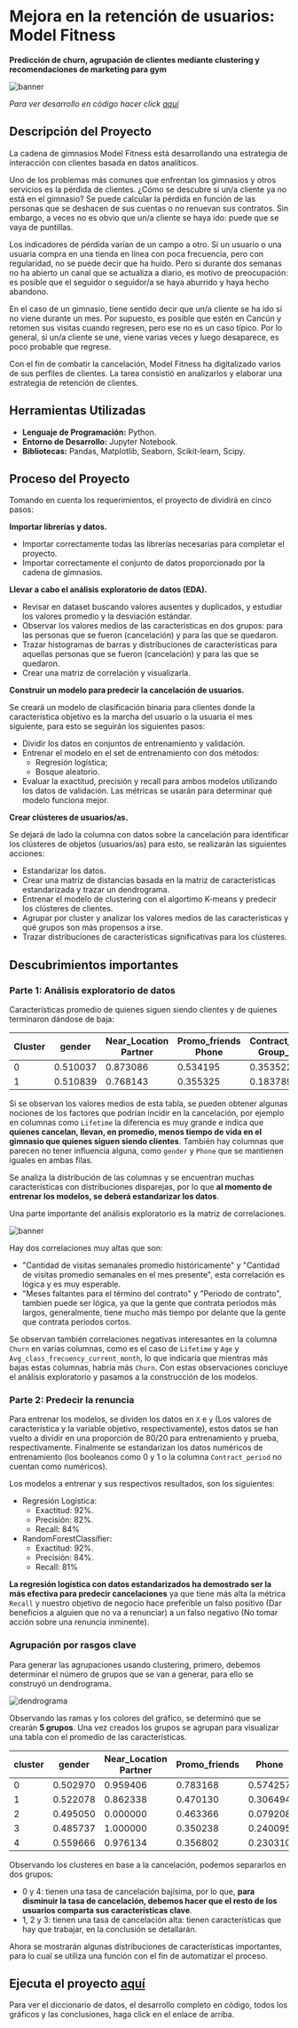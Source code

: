# Mejora en la retención de usuarios: Model Fitness
__Predicción de churn, agrupación de clientes mediante clustering y recomendaciones de marketing para gym__

<image src="https://github.com/BastianLQ/Gym-prediccion-churn-y-agrupacion-clustering/blob/main/Images/banner.png" alt="banner">

_Para ver desarrollo en código hacer click [aquí](https://portfoliodabastianlopez.on.drv.tw/Portafolio/P13.html)_

## Descripción del Proyecto
La cadena de gimnasios Model Fitness está desarrollando una estrategia de interacción con clientes basada en datos analíticos.

Uno de los problemas más comunes que enfrentan los gimnasios y otros servicios es la pérdida de clientes. ¿Cómo se descubre si un/a cliente ya no está en el gimnasio? Se puede calcular la pérdida en función de las personas que se deshacen de sus cuentas o no renuevan sus contratos. Sin embargo, a veces no es obvio que un/a cliente se haya ido: puede que se vaya de puntillas.

Los indicadores de pérdida varían de un campo a otro. Si un usuario o una usuaria compra en una tienda en línea con poca frecuencia, pero con regularidad, no se puede decir que ha huido. Pero si durante dos semanas no ha abierto un canal que se actualiza a diario, es motivo de preocupación: es posible que el seguidor o seguidor/a se haya aburrido y haya hecho abandono.

En el caso de un gimnasio, tiene sentido decir que un/a cliente se ha ido si no viene durante un mes. Por supuesto, es posible que estén en Cancún y retomen sus visitas cuando regresen, pero ese no es un caso típico. Por lo general, si un/a cliente se une, viene varias veces y luego desaparece, es poco probable que regrese.

Con el fin de combatir la cancelación, Model Fitness ha digitalizado varios de sus perfiles de clientes. La tarea consistió en analizarlos y elaborar una estrategia de retención de clientes.
  
## Herramientas Utilizadas
- __Lenguaje de Programación:__ Python.
- __Entorno de Desarrollo:__ Jupyter Notebook.
- __Bibliotecas:__ Pandas, Matplotlib, Seaborn, Scikit-learn, Scipy.

## Proceso del Proyecto
Tomando en cuenta los requerimientos, el proyecto de dividirá en cinco pasos:

__Importar librerías y datos.__

- Importar correctamente todas las librerías necesarias para completar el proyecto.
- Importar correctamente el conjunto de datos proporcionado por la cadena de gimnasios.

__Llevar a cabo el análisis exploratorio de datos (EDA).__

- Revisar en dataset buscando valores ausentes y duplicados, y estudiar los valores promedio y la desviación estándar.
- Observar los valores medios de las características en dos grupos: para las personas que se fueron (cancelación) y para las que se quedaron.
- Trazar histogramas de barras y distribuciones de características para aquellas personas que se fueron (cancelación) y para las que se quedaron.
- Crear una matriz de correlación y visualizarla.

__Construir un modelo para predecir la cancelación de usuarios.__

Se creará un modelo de clasificación binaria para clientes donde la característica objetivo es la marcha del usuario o la usuaria el mes siguiente, para esto se seguirán los siguientes pasos:

- Dividir los datos en conjuntos de entrenamiento y validación.
- Entrenar el modelo en el set de entrenamiento con dos métodos:
    - Regresión logística;
    - Bosque aleatorio.
- Evaluar la exactitud, precisión y recall para ambos modelos utilizando los datos de validación. Las métricas se usarán para determinar qué modelo funciona mejor.


__Crear clústeres de usuarios/as.__

Se dejará de lado la columna con datos sobre la cancelación para identificar los clústeres de objetos (usuarios/as) para esto, se realizarán las siguientes acciones:

- Estandarizar los datos.
- Crear una matriz de distancias basada en la matriz de características estandarizada y trazar un dendrograma.
- Entrenar el modelo de clustering con el algortimo K-means y predecir los clústeres de clientes. 
- Agrupar por cluster y analizar los valores medios de las características y qué grupos son más propensos a irse.
- Trazar distribuciones de características significativas para los clústeres. 

## Descubrimientos importantes
### Parte 1: Análisis exploratorio de datos

Características promedio de quienes siguen siendo clientes y de quienes terminaron dándose de baja:

| Cluster | gender |	Near_Location	Partner |	Promo_friends	Phone |	Contract_period	Group_visits |	Age |	Avg_additional_charges_total |	Month_to_end_contract	| Lifetime	| Avg_class_frequency_total |	Avg_class_frequency_current_month |
|---------|--------|------------------------|---------------------|------------------------------|------|------------------------------|------------------------|-----------|---------------------------|------------------------------------------|
| 0 |	0.510037 |	0.873086 |	0.534195 |	0.353522 |	0.903709 |	5.747193 |	0.464103 |	29.976523 |	158.445715 |	5.283089 |	4.711807 |	2.024876 |	2.027882 |
| 1 |	0.510839 |	0.768143 |	0.355325 |	0.183789 |	0.902922 |	1.728558 |	0.268615 |	26.989632 |	115.082899 |	1.662582 |	0.990575 |	1.474995 |	1.044546 |

Si se observan los valores medios de esta tabla, se pueden obtener algunas nociones de los factores que podrían incidir en la cancelación, por ejemplo en columnas como `Lifetime` la diferencia es muy grande e indica que __quienes cancelan, llevan, en promedio, menos tiempo de vida en el gimnasio que quienes siguen siendo clientes__. También hay columnas que parecen no tener influencia alguna, como `gender` y `Phone` que se mantienen iguales en ambas filas.

Se analiza la distribución de las columnas y se encuentran muchas características con distribuciones disparejas, por lo que __al momento de entrenar los modelos, se deberá estandarizar los datos__.

Una parte importante del análisis exploratorio es la matriz de correlaciones.
  
<image src="https://github.com/BastianLQ/Gym-prediccion-churn-y-agrupacion-clustering/blob/main/Images/output_25_0.png" alt="banner">

Hay dos correlaciones muy altas que son: 
- "Cantidad de visitas semanales promedio históricamente" y "Cantidad de visitas promedio semanales en el mes presente", esta correlación es lógica y es muy esperable.
- "Meses faltantes para el término del contrato" y "Periodo de contrato", tambien puede ser lógica, ya que la gente que contrata periodos más largos, generalmente, tiene mucho más tiempo por delante que la gente que contrata periodos cortos.

Se observan también correlaciones negativas interesantes en la columna `Churn` en varias columnas, como es el caso de `Lifetime` y `Age` y `Avg_class_frecuency_current_month`, lo que indicaría que mientras más bajas estas columnas, habría más `Churn`. Con estas observaciones concluye el análisis exploratorio y pasamos a la construcción de los modelos.

### Parte 2: Predecir la renuncia

Para entrenar los modelos, se dividen los datos en `X` e `y` (Los valores de característica y la variable objetivo, respectivamente), estos datos se han vuelto a dividir en una proporción de 80/20 para entrenamiento y prueba, respectivamente. Finalmente se estandarizan los datos numéricos de entrenamiento (los booleanos como 0 y 1 o la columna `Contract_period` no cuentan como numéricos).

Los modelos a entrenar y sus respectivos resultados, son los siguientes:
- Regresión Logística:
  - Exactitud: 92%.
  - Precisión: 82%.
  - Recall: 84% 
- RandomForestClassifier:
  - Exactitud: 92%.
  - Precisión: 84%.
  - Recall: 81%
 
__La regresión logística con datos estandarizados ha demostrado ser la más efectiva para predecir cancelaciones__ ya que tiene más alta la métrica `Recall` y nuestro objetivo de negocio hace preferible un falso positivo (Dar beneficios a alguien que no va a renunciar) a un falso negativo (No tomar acción sobre una renuncia inminente).

### Agrupación por rasgos clave

Para generar las agrupaciones usando clustering, primero, debemos determinar el número de grupos que se van a generar, para ello se construyó un dendrograma.

<image src="https://github.com/BastianLQ/Gym-prediccion-churn-y-agrupacion-clustering/blob/main/Images/output_39_0.png" alt="dendrograma">

Observando las ramas y los colores del gráfico, se determinó que se crearán __5 grupos__. Una vez creados los grupos se agrupan para visualizar una tabla con el promedio de las características.

| cluster | gender	| Near_Location	Partner |	Promo_friends |	Phone |	Contract_period |	Group_visits |	Age	| Avg_additional_charges_total |	Month_to_end_contract |	Lifetime |	Avg_class_frequency_total |	Avg_class_frequency_current_month |	Churn |
|---------|---------|-----------------------|---------------|-------|-----------------|--------------|------|------------------------------|------------------------|----------|----------------------------|-----------------------------------------|-------|
| 0 |	0.502970 |	0.959406 |	0.783168 |	0.574257 |	1.000000 |	10.889109 |	0.542574 |	29.982178 |	160.761016 |	9.954455 |	4.736634 |	1.982055 |	1.974789	| 0.027723 |
| 1 |	0.522078 |	0.862338 |	0.470130 |	0.306494 |	0.000000 |	4.787013 |	0.425974 |	29.301299 |	143.957664 |	4.475325 |	3.924675 |	1.847220 |	1.716369	| 0.267532 |
| 2 |	0.495050 |	0.000000 |	0.463366 |	0.079208 |	1.000000 |	2.352475 |	0.215842 |	28.477228 |	135.457501 |	2.198020 |	2.809901 |	1.660461 |	1.477324	| 0.443564 |
| 3 |	0.485737 |	1.000000 |	0.350238 |	0.240095 |	1.000000 |	1.948494 |	0.341521 |	28.167987 |	131.622204 |	1.856577 |	2.440571 |	1.247634 |	1.012983 |	0.514263 |
| 4 |	0.559666 |	0.976134 |	0.356802 |	0.230310 |	0.998807 |	2.669451 |	0.473747 |	30.125298 |	161.657905 |	2.459427 |	4.898568 |	2.852002 |	2.850161 |	0.068019 |

Observando los clusteres en base a la cancelación, podemos separarlos en dos grupos:
- 0 y 4: tienen una tasa de cancelación bajísima, por lo que, __para disminuir la tasa de cancelación, debemos hacer que el resto de los usuarios comparta sus características clave__.
- 1, 2 y 3: tienen una tasa de cancelación alta: tienen características que hay que trabajar, en la conclusión se detallarán.

Ahora se mostrarán algunas distribuciones de características importantes, para lo cual se utiliza una función con el fin de automatizar el proceso.

## Ejecuta el proyecto [aquí](https://portfoliodabastianlopez.on.drv.tw/Portafolio/P13.html)
Para ver el diccionario de datos, el desarrollo completo en código, todos los gráficos y las conclusiones, haga click en el enlace de arriba.
